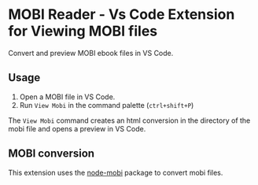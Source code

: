 # MOBI Reader - Vs Code Extension for Viewing MOBI files
Convert and preview MOBI ebook files in VS Code.

## Usage

1. Open a MOBI file in VS Code.
2. Run `View Mobi` in the command palette (`ctrl+shift+P`)

The `View Mobi` command creates an html conversion in the directory of the mobi file and opens a preview in VS Code.

## MOBI conversion

This extension uses the [node-mobi](https://github.com/ctbarna/node-mobi) package to convert mobi files.